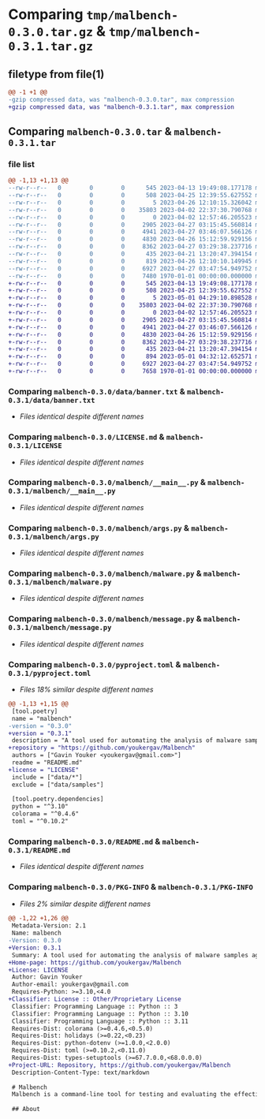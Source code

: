 # Comparing `tmp/malbench-0.3.0.tar.gz` & `tmp/malbench-0.3.1.tar.gz`

## filetype from file(1)

```diff
@@ -1 +1 @@
-gzip compressed data, was "malbench-0.3.0.tar", max compression
+gzip compressed data, was "malbench-0.3.1.tar", max compression
```

## Comparing `malbench-0.3.0.tar` & `malbench-0.3.1.tar`

### file list

```diff
@@ -1,13 +1,13 @@
--rw-r--r--   0        0        0      545 2023-04-13 19:49:08.177178 malbench-0.3.0/data/banner.txt
--rw-r--r--   0        0        0      508 2023-04-25 12:39:55.627552 malbench-0.3.0/data/disclaimer.txt
--rw-r--r--   0        0        0        5 2023-04-26 12:10:15.326042 malbench-0.3.0/data/version.txt
--rw-r--r--   0        0        0    35803 2023-04-02 22:37:30.790768 malbench-0.3.0/LICENSE.md
--rw-r--r--   0        0        0        0 2023-04-02 12:57:46.205523 malbench-0.3.0/malbench/__init__.py
--rw-r--r--   0        0        0     2905 2023-04-27 03:15:45.560814 malbench-0.3.0/malbench/__main__.py
--rw-r--r--   0        0        0     4941 2023-04-27 03:46:07.566126 malbench-0.3.0/malbench/args.py
--rw-r--r--   0        0        0     4830 2023-04-26 15:12:59.929156 malbench-0.3.0/malbench/malware.py
--rw-r--r--   0        0        0     8362 2023-04-27 03:29:38.237716 malbench-0.3.0/malbench/message.py
--rw-r--r--   0        0        0      435 2023-04-21 13:20:47.394154 malbench-0.3.0/malbench/version.py
--rw-r--r--   0        0        0      819 2023-04-26 12:10:10.149945 malbench-0.3.0/pyproject.toml
--rw-r--r--   0        0        0     6927 2023-04-27 03:47:54.949752 malbench-0.3.0/README.md
--rw-r--r--   0        0        0     7480 1970-01-01 00:00:00.000000 malbench-0.3.0/PKG-INFO
+-rw-r--r--   0        0        0      545 2023-04-13 19:49:08.177178 malbench-0.3.1/data/banner.txt
+-rw-r--r--   0        0        0      508 2023-04-25 12:39:55.627552 malbench-0.3.1/data/disclaimer.txt
+-rw-r--r--   0        0        0        5 2023-05-01 04:29:10.898528 malbench-0.3.1/data/version.txt
+-rw-r--r--   0        0        0    35803 2023-04-02 22:37:30.790768 malbench-0.3.1/LICENSE
+-rw-r--r--   0        0        0        0 2023-04-02 12:57:46.205523 malbench-0.3.1/malbench/__init__.py
+-rw-r--r--   0        0        0     2905 2023-04-27 03:15:45.560814 malbench-0.3.1/malbench/__main__.py
+-rw-r--r--   0        0        0     4941 2023-04-27 03:46:07.566126 malbench-0.3.1/malbench/args.py
+-rw-r--r--   0        0        0     4830 2023-04-26 15:12:59.929156 malbench-0.3.1/malbench/malware.py
+-rw-r--r--   0        0        0     8362 2023-04-27 03:29:38.237716 malbench-0.3.1/malbench/message.py
+-rw-r--r--   0        0        0      435 2023-04-21 13:20:47.394154 malbench-0.3.1/malbench/version.py
+-rw-r--r--   0        0        0      894 2023-05-01 04:32:12.652571 malbench-0.3.1/pyproject.toml
+-rw-r--r--   0        0        0     6927 2023-04-27 03:47:54.949752 malbench-0.3.1/README.md
+-rw-r--r--   0        0        0     7658 1970-01-01 00:00:00.000000 malbench-0.3.1/PKG-INFO
```

### Comparing `malbench-0.3.0/data/banner.txt` & `malbench-0.3.1/data/banner.txt`

 * *Files identical despite different names*

### Comparing `malbench-0.3.0/LICENSE.md` & `malbench-0.3.1/LICENSE`

 * *Files identical despite different names*

### Comparing `malbench-0.3.0/malbench/__main__.py` & `malbench-0.3.1/malbench/__main__.py`

 * *Files identical despite different names*

### Comparing `malbench-0.3.0/malbench/args.py` & `malbench-0.3.1/malbench/args.py`

 * *Files identical despite different names*

### Comparing `malbench-0.3.0/malbench/malware.py` & `malbench-0.3.1/malbench/malware.py`

 * *Files identical despite different names*

### Comparing `malbench-0.3.0/malbench/message.py` & `malbench-0.3.1/malbench/message.py`

 * *Files identical despite different names*

### Comparing `malbench-0.3.0/pyproject.toml` & `malbench-0.3.1/pyproject.toml`

 * *Files 18% similar despite different names*

```diff
@@ -1,13 +1,15 @@
 [tool.poetry]
 name = "malbench"
-version = "0.3.0"
+version = "0.3.1"
 description = "A tool used for automating the analysis of malware samples against antivirus solutions."
+repository = "https://github.com/youkergav/Malbench"
 authors = ["Gavin Youker <youkergav@gmail.com>"]
 readme = "README.md"
+license = "LICENSE"
 include = ["data/*"]
 exclude = ["data/samples"]
 
 [tool.poetry.dependencies]
 python = "^3.10"
 colorama = "^0.4.6"
 toml = "^0.10.2"
```

### Comparing `malbench-0.3.0/README.md` & `malbench-0.3.1/README.md`

 * *Files identical despite different names*

### Comparing `malbench-0.3.0/PKG-INFO` & `malbench-0.3.1/PKG-INFO`

 * *Files 2% similar despite different names*

```diff
@@ -1,22 +1,26 @@
 Metadata-Version: 2.1
 Name: malbench
-Version: 0.3.0
+Version: 0.3.1
 Summary: A tool used for automating the analysis of malware samples against antivirus solutions.
+Home-page: https://github.com/youkergav/Malbench
+License: LICENSE
 Author: Gavin Youker
 Author-email: youkergav@gmail.com
 Requires-Python: >=3.10,<4.0
+Classifier: License :: Other/Proprietary License
 Classifier: Programming Language :: Python :: 3
 Classifier: Programming Language :: Python :: 3.10
 Classifier: Programming Language :: Python :: 3.11
 Requires-Dist: colorama (>=0.4.6,<0.5.0)
 Requires-Dist: holidays (>=0.22,<0.23)
 Requires-Dist: python-dotenv (>=1.0.0,<2.0.0)
 Requires-Dist: toml (>=0.10.2,<0.11.0)
 Requires-Dist: types-setuptools (>=67.7.0.0,<68.0.0.0)
+Project-URL: Repository, https://github.com/youkergav/Malbench
 Description-Content-Type: text/markdown
 
 # Malbench
 Malbench is a command-line tool for testing and evaluating the effectiveness of malware detection tools (such as antivirus solutions). It does this by running a set of malware samples, and checking if the malware is flagged by the detection tool we are evaluating. Malbench is built to be modular and configurable, so it can be customized to meet the specific needs of different users and environments.
 
 ## About
```

